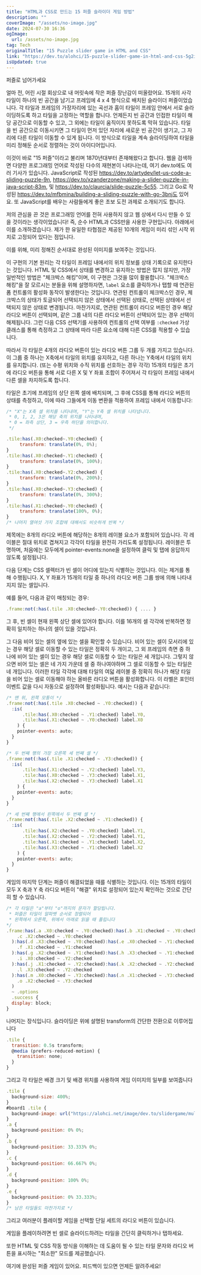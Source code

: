 ```yaml
---
title: "HTML과 CSS로 만드는 15 퍼즐 슬라이더 게임 방법"
description: ""
coverImage: "/assets/no-image.jpg"
date: 2024-07-30 16:36
ogImage: 
  url: /assets/no-image.jpg
tag: Tech
originalTitle: "15 Puzzle slider game in HTML and CSS"
link: "https://dev.to/alohci/15-puzzle-slider-game-in-html-and-css-5g2i"
isUpdated: true
---
```





퍼즐로 넘어가세요

얼마 전, 어린 시절 회상으로 내 머릿속에 작은 퍼즐 장난감이 떠올랐어요. 15개의 사각 타일이 하나의 빈 공간을 남기고 프레임에 4 x 4 형식으로 배치된 슬라이더 퍼즐이었습니다. 각 타일과 프레임의 가장자리에 있는 곡선과 홈이 타일이 프레임 안에서 서로 슬라이딩하도록 하고 타일을 고정하는 역할을 합니다. 언제든지 빈 공간과 인접한 타일이 해당 공간으로 이동할 수 있고, 그 외에는 타일이 움직이지 못하도록 막혀 있습니다. 타일을 빈 공간으로 이동시키면 그 타일이 먼저 있던 자리에 새로운 빈 공간이 생기고, 그 자리에 다른 타일이 이동할 수 있게 됩니다. 이 방식으로 타일을 계속 슬라이딩하여 타일을 미리 정해둔 순서로 정렬하는 것이 아이디어입니다.

이것이 바로 "15 퍼즐"이라고 불리며 1870년대부터 존재해왔다고 합니다. 웹을 검색하면 다양한 프로그래밍 언어로 작성된 다수의 재현본이 나타나는데, 여기 dev.to에도 여러 기사가 있습니다. JavaScript로 작성된 https://dev.to/artydev/let-us-code-a-sliding-puzzle-9n, https://dev.to/xzanderzone/making-a-slider-puzzle-in-java-script-83m, 및 https://dev.to/claurcia/slide-puzzle-5c55. 그리고 Go로 작성된 https://dev.to/mfbmina/building-a-sliding-puzzle-with-go-3bnj도 있어요. 또 JavaScript를 배우는 사람들에게 좋은 초보 도전 과제로 소개되기도 합니다.

저의 관심을 끈 것은 프로그래밍 언어를 전혀 사용하지 않고 웹 상에서 다시 만들 수 있을 것이라는 생각이었습니다! 즉, 순수 HTML과 CSS만을 사용한 구현입니다. 아래에서 이를 소개하겠습니다. 제가 한 유일한 타협점은 제공된 10개의 게임이 미리 섞인 시작 위치로 고정되어 있다는 점입니다.

<div class="content-ad"></div>

이를 위해, 미리 정해진 순서대로 완성된 이미지를 보여주는 것입니다.

이 구현의 기본 원리는 각 타일이 프레임 내에서의 위치 정보를 상태 기록으로 유지한다는 것입니다. HTML 및 CSS에서 상태를 변경하고 유지하는 방법은 많지 않지만, 가장 일반적인 방법은 "체크박스 해킹"이며, 이 구현은 그것을 많이 활용합니다. "체크박스 해킹"을 잘 모르시는 분들을 위해 설명하자면, `label` 요소를 클릭하거나 탭할 때 연관된 폼 컨트롤의 활성화 동작이 발생한다는 것입니다. 연관된 컨트롤이 체크박스인 경우, 체크박스의 상태가 토글되어 선택되지 않은 상태에서 선택된 상태로, 선택된 상태에서 선택되지 않은 상태로 변경됩니다. 마찬가지로, 연관된 컨트롤이 라디오 버튼인 경우 해당 라디오 버튼이 선택되며, 같은 그룹 내의 다른 라디오 버튼이 선택되어 있는 경우 선택이 해제됩니다. 그런 다음 CSS 선택기를 사용하여 컨트롤의 선택 여부를 `:checked` 가상 클래스를 통해 측정하고 그 상태에 따라 다른 요소에 대해 다른 CSS를 적용할 수 있습니다.

따라서 각 타일은 4개의 라디오 버튼이 있는 라디오 버튼 그룹 두 개를 가지고 있습니다. 이 그룹 중 하나는 X축에서 타일의 위치를 유지하고, 다른 하나는 Y축에서 타일의 위치를 유지합니다. (또는 수평 위치와 수직 위치를 선호하는 경우 각각) 15개의 타일은 초기에 라디오 버튼을 통해 서로 다른 X 및 Y 좌표 조합이 주어져서 각 타일이 프레임 내에서 다른 셀을 차지하도록 합니다.

타일은 초기에 프레임의 상단 왼쪽 셀에 배치되며, 그 후에 CSS를 통해 라디오 버튼의 상태를 측정하고, 이에 따라 그들에게 이동 변환을 적용하여 프레임 내에서 이동합니다:
```js
/* "X"는 X축 셀 위치를 나타내며, "Y"는 Y축 셀 위치를 나타냅니다.
 * 0, 1, 2, 3은 해당 축의 위치를 나타내며,
 * 0 = 좌측 상단, 3 = 우측 하단을 의미합니다.
 */

.tile:has(.X0:checked~.Y0:checked) {
     transform: translate(0%, 0%);
}
.tile:has(.X0:checked~.Y1:checked) {
     transform: translate(0%, 100%);
}
.tile:has(.X0:checked~.Y2:checked) {
     transform: translate(0%, 200%);
}
.tile:has(.X0:checked~.Y3:checked) {
     transform: translate(0%, 300%);
}
.tile:has(.X1:checked~.Y0:checked) {
     transform: translate(100%, 0%);
}
/* 나머지 열여섯 가지 조합에 대해서도 비슷하게 반복 */
```

<div class="content-ad"></div>

제목에는 8개의 라디오 버튼에 해당하는 8개의 레이블 요소가 포함되어 있습니다. 각 레이블은 절대 위치로 겹쳐지고 각각이 타일을 완전히 가리도록 설정됩니다. 레이블은 투명하며, 처음에는 모두에게 pointer-events:none을 설정하여 클릭 및 탭에 응답하지 않도록 설정됩니다.

다음 단계는 CSS 셀렉터가 빈 셀이 어디에 있는지 식별하는 것입니다. 이는 제거를 통해 수행됩니다. X, Y 좌표가 15개의 타일 중 하나의 라디오 버튼 그룹 쌍에 의해 나타내지지 않는 셀입니다.

예를 들어, 다음과 같이 매칭되는 경우:

```js
.frame:not(:has(.tile .X0:checked~.Y0:checked)) { .... }
```

<div class="content-ad"></div>

그 후, 빈 셀이 현재 왼쪽 상단 셀에 있어야 합니다. 이를 16개의 셀 각각에 반복하면 정확히 일치하는 하나의 셀이 있을 것입니다.

그 다음 비어 있는 셀의 옆에 있는 셀을 확인할 수 있습니다. 비어 있는 셀이 모서리에 있는 경우 해당 셀로 이동할 수 있는 타일은 정확히 두 개이고, 그 외 프레임의 측면 중 하나에 비어 있는 셀이 있는 경우 해당 셀로 이동할 수 있는 타일은 세 개입니다. 그렇지 않으면 비어 있는 셀은 네 가지 가운데 셀 중 하나여야하며 그 셀로 이동할 수 있는 타일은 네 개입니다. 이러한 타일 각각에 대해 타일의 여덟 레이블 중 정확히 하나가 해당 타일을 비어 있는 셀로 이동해야 하는 올바른 라디오 버튼을 활성화합니다. 이 라벨은 포인터 이벤트 값을 다시 자동으로 설정하여 활성화됩니다. 예시는 다음과 같습니다:

```js
/* 맨 위, 왼쪽 모퉁이 */
.frame:not(:has(.tile .X0:checked ~ .Y0:checked)) {
  :is(
      .tile:has(.X0:checked ~ .Y1:checked) label.Y0,
      .tile:has(.X1:checked ~ .Y0:checked) label.X0
    ) {
    pointer-events: auto;
  }
}

/* 두 번째 행의 가장 오른쪽 세 번째 셀 */
.frame:not(:has(.tile .X1:checked ~ .Y3:checked)) {
  :is(
      .tile:has(.X1:checked ~ .Y2:checked) label.Y3,
      .tile:has(.X0:checked ~ .Y3:checked) label.X1,
      .tile:has(.X2:checked ~ .Y3:checked) label.X1
    ) {
    pointer-events: auto;
  }
}

/* 세 번째 행에서 왼쪽에서 두 번째 셀 */
.frame:not(:has(.tile .X2:checked ~ .Y1:checked)) {
  :is(
      .tile:has(.X2:checked ~ .Y0:checked) label.Y1,
      .tile:has(.X2:checked ~ .Y2:checked) label.Y1,
      .tile:has(.X1:checked ~ .Y1:checked) label.X2,
      .tile:has(.X3:checked ~ .Y1:checked) label.X2
    ) {
    pointer-events: auto;
  }
}
```

게임의 마지막 단계는 퍼즐이 해결되었을 때를 식별하는 것입니다. 이는 15개의 타일이 모두 X 축과 Y 축 라디오 버튼이 "해결" 위치로 설정되어 있는지 확인하는 것으로 간단히 할 수 있습니다.

<div class="content-ad"></div>

```js
/* 각 타일은 "a"부터 "o"까지의 문자가 할당됩니다. 
 * 퍼즐은 타일이 알파벳 순서로 정렬되어
 * 왼쪽에서 오른쪽, 위에서 아래로 읽을 때 풀립니다
*/
.frame:has(.a .X0:checked ~ .Y0:checked):has(.b .X1:checked ~ .Y0:checked):has(
    .c .X2:checked ~ .Y0:checked
  ):has(.d .X3:checked ~ .Y0:checked):has(.e .X0:checked ~ .Y1:checked):has(
    .f .X1:checked ~ .Y1:checked
  ):has(.g .X2:checked ~ .Y1:checked):has(.h .X3:checked ~ .Y1:checked):has(
    .i .X0:checked ~ .Y2:checked
  ):has(.j .X1:checked ~ .Y2:checked):has(.k .X2:checked ~ .Y2:checked):has(
    .l .X3:checked ~ .Y2:checked
  ):has(.m .X0:checked ~ .Y3:checked):has(.n .X1:checked ~ .Y3:checked):has(
    .o .X2:checked ~ .Y3:checked
  )
  ~ .options
  .success {
  display: block;
}
```

나머지는 장식입니다. 슬라이딩은 위에 설명된 transform의 간단한 전환으로 이루어집니다

```js
.tile {
  transition: 0.5s transform;
  @media (prefers-reduced-motion) {
    transition: none;
  }
}
```

그리고 각 타일은 배경 크기 및 배경 위치를 사용하여 게임 이미지의 일부를 보여줍니다


<div class="content-ad"></div>

```js
.tile {
  background-size: 400%;
}
#board1 .tile {
  background-image: url("https://alohci.net/image/dev.to/slidergame/mullermarc-k7bQqdUf954-unsplash.webp");
}
.a {
  background-position: 0% 0%;
}
.b {
  background-position: 33.333% 0%;
}
.c {
  background-position: 66.667% 0%;
}
.d {
  background-position: 100% 0%;
}
.e {
  background-position: 0% 33.333%;
}
/* 남은 타일들도 마찬가지로 */
```

그리고 여러분이 플레이할 게임을 선택할 단일 세트의 라디오 버튼이 있습니다.

게임을 플레이하려면 빈 셀로 슬라이드하려는 타일을 간단히 클릭하거나 탭하세요.

또한 HTML 및 CSS 작동 방식을 이해하는 데 도움이 될 수 있는 타일 문자와 라디오 버튼을 표시하는 "최소한" 모드를 제공했습니다.

<div class="content-ad"></div>

여기에 완성된 퍼즐 게임이 있어요. 피드백이 있으면 언제든 알려주세요!